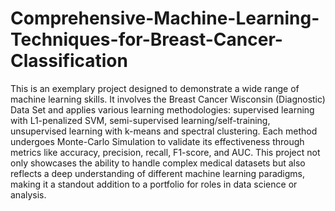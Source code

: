 # Comprehensive-Machine-Learning-Techniques-for-Breast-Cancer-Classification
This is an exemplary project designed to demonstrate a wide range of machine learning skills. It involves the Breast Cancer Wisconsin (Diagnostic) Data Set and applies various learning methodologies: supervised learning with L1-penalized SVM, semi-supervised learning/self-training, unsupervised learning with k-means and spectral clustering. Each method undergoes Monte-Carlo Simulation to validate its effectiveness through metrics like accuracy, precision, recall, F1-score, and AUC. This project not only showcases the ability to handle complex medical datasets but also reflects a deep understanding of different machine learning paradigms, making it a standout addition to a portfolio for roles in data science or analysis.

